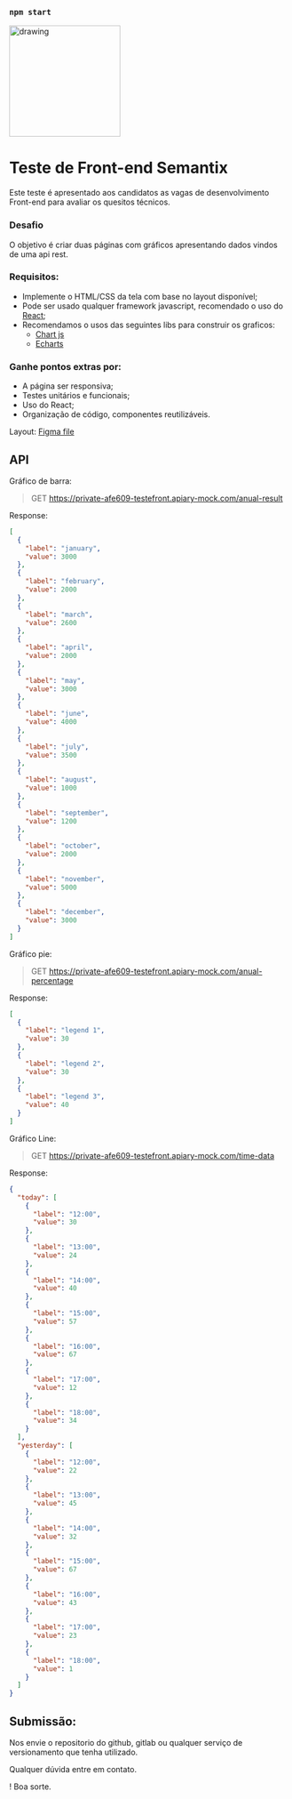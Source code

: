 

### `npm start`


<img src="https://semantix.com.br/wp-content/uploads/2019/12/Semantix-horizontal.png" alt="drawing" width="200"/>

# Teste de Front-end Semantix

Este teste é apresentado aos candidatos as vagas de desenvolvimento Front-end para avaliar os quesitos técnicos.


### Desafio

O objetivo é criar duas páginas com gráficos apresentando dados vindos de uma api rest.

### Requisitos:

- Implemente o HTML/CSS da tela com base no layout disponível;
- Pode ser usado qualquer framework javascript, recomendado o uso do [React](https://reactjs.org/);
- Recomendamos o usos das seguintes libs para construir os graficos:
  - [Chart js](https://www.chartjs.org/samples/latest/)
  - [Echarts](https://echarts.apache.org/examples/en/index.html)

### Ganhe pontos extras por:
- A página ser responsiva;
- Testes unitários e funcionais;
- Uso do React;
- Organização de código, componentes reutilizáveis.

Layout: [Figma file](https://www.figma.com/file/YCCwmJvJDqO5dq4nMkoxQI/front-end-teste?node-id=0%3A1)

## API

Gráfico de barra:

> GET https://private-afe609-testefront.apiary-mock.com/anual-result

Response:

```json
[
  {
    "label": "january",
    "value": 3000
  },
  {
    "label": "february",
    "value": 2000
  },
  {
    "label": "march",
    "value": 2600
  },
  {
    "label": "april",
    "value": 2000
  },
  {
    "label": "may",
    "value": 3000
  },
  {
    "label": "june",
    "value": 4000
  },
  {
    "label": "july",
    "value": 3500
  },
  {
    "label": "august",
    "value": 1000
  },
  {
    "label": "september",
    "value": 1200
  },
  {
    "label": "october",
    "value": 2000
  },
  {
    "label": "november",
    "value": 5000
  },
  {
    "label": "december",
    "value": 3000
  }
]
```

Gráfico pie:

> GET https://private-afe609-testefront.apiary-mock.com/anual-percentage

Response:

```json
[
  {
    "label": "legend 1",
    "value": 30
  },
  {
    "label": "legend 2",
    "value": 30
  },
  {
    "label": "legend 3",
    "value": 40
  }
]
```

Gráfico Line:

> GET https://private-afe609-testefront.apiary-mock.com/time-data

Response:

```json
{
  "today": [
    {
      "label": "12:00",
      "value": 30
    },
    {
      "label": "13:00",
      "value": 24
    },
    {
      "label": "14:00",
      "value": 40
    },
    {
      "label": "15:00",
      "value": 57
    },
    {
      "label": "16:00",
      "value": 67
    },
    {
      "label": "17:00",
      "value": 12
    },
    {
      "label": "18:00",
      "value": 34
    }
  ],
  "yesterday": [
    {
      "label": "12:00",
      "value": 22
    },
    {
      "label": "13:00",
      "value": 45
    },
    {
      "label": "14:00",
      "value": 32
    },
    {
      "label": "15:00",
      "value": 67
    },
    {
      "label": "16:00",
      "value": 43
    },
    {
      "label": "17:00",
      "value": 23
    },
    {
      "label": "18:00",
      "value": 1
    }
  ]
}
```


## Submissão:

Nos envie o repositorio do github, gitlab ou qualquer serviço de versionamento que tenha utilizado.

Qualquer dúvida entre em contato.

! Boa sorte.
